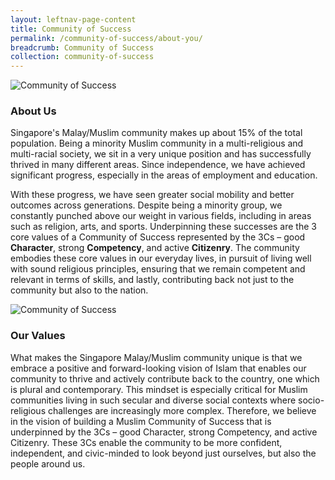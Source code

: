 ```yaml
---
layout: leftnav-page-content
title: Community of Success
permalink: /community-of-success/about-you/
breadcrumb: Community of Success
collection: community-of-success
---
```


![Community of Success](/images/community-of-success/about-us-collage.png)

### **About Us**
Singapore's Malay/Muslim community makes up about 15% of the total population.  Being a minority Muslim community in a multi-religious and multi-racial society, we sit in a very unique position and has successfully thrived in many different areas. 
Since independence, we have achieved significant progress, especially in the areas of employment and education. 

With these progress, we have seen greater social mobility and better outcomes across generations. 
Despite being a minority group, we constantly punched above our weight in various fields, including in areas such as religion, arts, and sports. 
Underpinning these successes are the 3 core values of a Community of Success represented by the 3Cs – good <strong>Character</strong>, strong <strong>Competency</strong>, and active <strong>Citizenry</strong>. 
The community embodies these core values in our everyday lives, in pursuit of living well with sound religious principles, ensuring that we remain competent and relevant in terms of skills, and lastly, contributing back not just to the community but also to the nation.

![Community of Success](/images/community-of-success/our-values.png)

### **Our Values**
What makes the Singapore Malay/Muslim community unique is that we embrace a positive and forward-looking vision of Islam that enables our community to thrive and actively contribute back to the country, one which is plural and contemporary. This mindset is especially critical for Muslim communities living in such secular and diverse social contexts where socio-religious challenges are increasingly more complex. Therefore, we believe in the vision of building a Muslim Community of Success that is underpinned by the 3Cs – good Character, strong Competency, and active Citizenry. These 3Cs enable the community to be more confident, independent, and civic-minded to look beyond just ourselves, but also the people around us.
